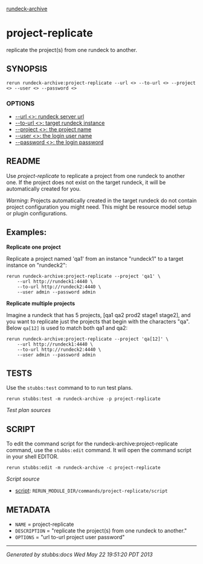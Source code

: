 [rundeck-archive](../../index.html)
# project-replicate 

replicate the project(s) from one rundeck to another.

## SYNOPSIS

    rerun rundeck-archive:project-replicate --url <> --to-url <> --project <> --user <> --password <>

### OPTIONS

* [    --url <>: rundeck server url](../../options/url/index.html)
* [    --to-url <>: target rundeck instance](../../options/to-url/index.html)
* [    --project <>: the project name](../../options/project/index.html)
* [    --user <>: the login user name](../../options/user/index.html)
* [    --password <>: the login password](../../options/password/index.html)

## README

Use *project-replicate* to replicate a project from one
rundeck to another one.
If the project does not exist on the target rundeck,
it will be automatically created for you.

*Warning*: Projects automatically created in the target rundeck do
not contain project configuration you might need. This might
be resource model setup or plugin configurations.

Examples:
---------

**Replicate one project**

Replicate a project named 'qa1' from an instance "rundeck1" to 
a target instance on "rundeck2":

    rerun rundeck-archive:project-replicate --project 'qa1' \
        --url http://rundeck1:4440 \
        --to-url http://rundeck2:4440 \
        --user admin --password admin

**Replicate multiple projects**

Imagine a rundeck that has 5 projects, [qa1 qa2 prod2 stage1 stage2],
and you want to replicate just the projects that begin with the
characters "qa". Below `qa[12]` is used to match both qa1 and qa2:

    rerun rundeck-archive:project-replicate --project 'qa[12]' \
        --url http://rundeck1:4440 \
        --to-url http://rundeck2:4440 \
        --user admin --password admin

## TESTS

Use the `stubbs:test` command to to run test plans.

    rerun stubbs:test -m rundeck-archive -p project-replicate

*Test plan sources*



## SCRIPT

To edit the command script for the rundeck-archive:project-replicate command, 
use the `stubbs:edit`
command. It will open the command script in your shell EDITOR.

    rerun stubbs:edit -m rundeck-archive -c project-replicate

*Script source*

* [script](script.html): `RERUN_MODULE_DIR/commands/project-replicate/script`

## METADATA

* `NAME` = project-replicate
* `DESCRIPTION` = "replicate the project(s) from one rundeck to another."
* `OPTIONS` = "url to-url project user password"

----

*Generated by stubbs:docs Wed May 22 19:51:20 PDT 2013*

